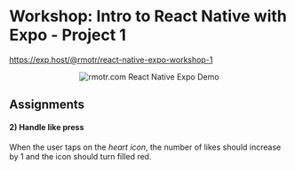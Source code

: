 # Workshop: Intro to React Native with Expo - Project 1

https://exp.host/@rmotr/react-native-expo-workshop-1

<p align='center'>
  <img
      src="https://media.giphy.com/media/l0Hlzh7zu2KyN4eiY/giphy.gif"
      alt="rmotr.com React Native Expo Demo" />
</p>

## Assignments

#### 2) Handle like press

When the user taps on the _heart icon_, the number of likes should increase by 1 and the icon should turn filled red.
